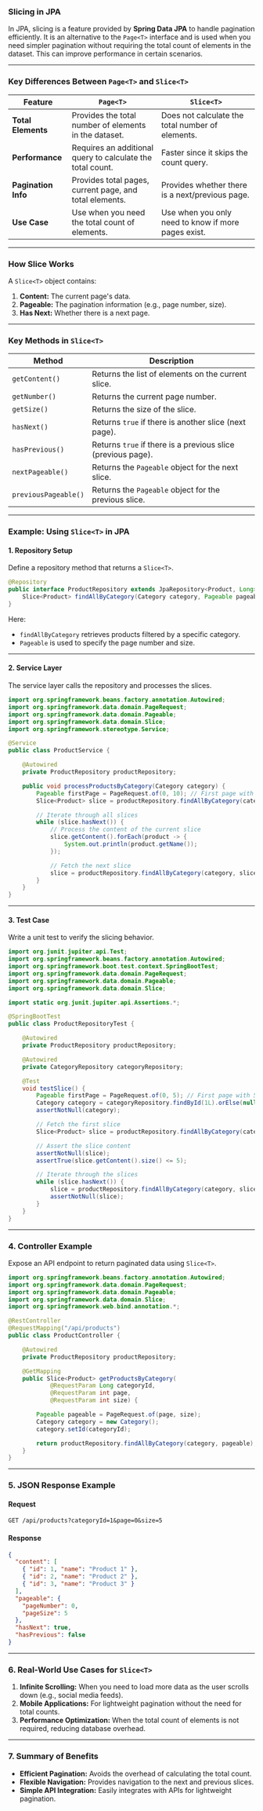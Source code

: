 ### **Slicing in JPA**

In JPA, slicing is a feature provided by **Spring Data JPA** to handle pagination efficiently. It is an alternative to the `Page<T>` interface and is used when you need simpler pagination without requiring the total count of elements in the dataset. This can improve performance in certain scenarios.

---

### **Key Differences Between `Page<T>` and `Slice<T>`**

| Feature                | `Page<T>`                     | `Slice<T>`                     |
|------------------------|-------------------------------|---------------------------------|
| **Total Elements**     | Provides the total number of elements in the dataset. | Does not calculate the total number of elements. |
| **Performance**        | Requires an additional query to calculate the total count. | Faster since it skips the count query. |
| **Pagination Info**    | Provides total pages, current page, and total elements. | Provides whether there is a next/previous page. |
| **Use Case**           | Use when you need the total count of elements. | Use when you only need to know if more pages exist. |

---

### **How Slice Works**

A `Slice<T>` object contains:
1. **Content:** The current page's data.
2. **Pageable:** The pagination information (e.g., page number, size).
3. **Has Next:** Whether there is a next page.

---

### **Key Methods in `Slice<T>`**

| Method                 | Description                                                   |
|------------------------|---------------------------------------------------------------|
| `getContent()`         | Returns the list of elements on the current slice.            |
| `getNumber()`          | Returns the current page number.                              |
| `getSize()`            | Returns the size of the slice.                                |
| `hasNext()`            | Returns `true` if there is another slice (next page).         |
| `hasPrevious()`        | Returns `true` if there is a previous slice (previous page).  |
| `nextPageable()`       | Returns the `Pageable` object for the next slice.             |
| `previousPageable()`   | Returns the `Pageable` object for the previous slice.         |

---

### **Example: Using `Slice<T>` in JPA**

#### **1. Repository Setup**

Define a repository method that returns a `Slice<T>`.

```java
@Repository
public interface ProductRepository extends JpaRepository<Product, Long> {
    Slice<Product> findAllByCategory(Category category, Pageable pageable);
}
```

Here:
- `findAllByCategory` retrieves products filtered by a specific category.
- `Pageable` is used to specify the page number and size.

---

#### **2. Service Layer**

The service layer calls the repository and processes the slices.

```java
import org.springframework.beans.factory.annotation.Autowired;
import org.springframework.data.domain.PageRequest;
import org.springframework.data.domain.Pageable;
import org.springframework.data.domain.Slice;
import org.springframework.stereotype.Service;

@Service
public class ProductService {

    @Autowired
    private ProductRepository productRepository;

    public void processProductsByCategory(Category category) {
        Pageable firstPage = PageRequest.of(0, 10); // First page with 10 items per page
        Slice<Product> slice = productRepository.findAllByCategory(category, firstPage);

        // Iterate through all slices
        while (slice.hasNext()) {
            // Process the content of the current slice
            slice.getContent().forEach(product -> {
                System.out.println(product.getName());
            });

            // Fetch the next slice
            slice = productRepository.findAllByCategory(category, slice.nextPageable());
        }
    }
}
```

---

#### **3. Test Case**

Write a unit test to verify the slicing behavior.

```java
import org.junit.jupiter.api.Test;
import org.springframework.beans.factory.annotation.Autowired;
import org.springframework.boot.test.context.SpringBootTest;
import org.springframework.data.domain.PageRequest;
import org.springframework.data.domain.Pageable;
import org.springframework.data.domain.Slice;

import static org.junit.jupiter.api.Assertions.*;

@SpringBootTest
public class ProductRepositoryTest {

    @Autowired
    private ProductRepository productRepository;

    @Autowired
    private CategoryRepository categoryRepository;

    @Test
    void testSlice() {
        Pageable firstPage = PageRequest.of(0, 5); // First page with 5 items per page
        Category category = categoryRepository.findById(1L).orElse(null);
        assertNotNull(category);

        // Fetch the first slice
        Slice<Product> slice = productRepository.findAllByCategory(category, firstPage);

        // Assert the slice content
        assertNotNull(slice);
        assertTrue(slice.getContent().size() <= 5);

        // Iterate through the slices
        while (slice.hasNext()) {
            slice = productRepository.findAllByCategory(category, slice.nextPageable());
            assertNotNull(slice);
        }
    }
}
```

---

### **4. Controller Example**

Expose an API endpoint to return paginated data using `Slice<T>`.

```java
import org.springframework.beans.factory.annotation.Autowired;
import org.springframework.data.domain.PageRequest;
import org.springframework.data.domain.Pageable;
import org.springframework.data.domain.Slice;
import org.springframework.web.bind.annotation.*;

@RestController
@RequestMapping("/api/products")
public class ProductController {

    @Autowired
    private ProductRepository productRepository;

    @GetMapping
    public Slice<Product> getProductsByCategory(
            @RequestParam Long categoryId,
            @RequestParam int page,
            @RequestParam int size) {

        Pageable pageable = PageRequest.of(page, size);
        Category category = new Category();
        category.setId(categoryId);

        return productRepository.findAllByCategory(category, pageable);
    }
}
```

---

### **5. JSON Response Example**

#### **Request**
```http
GET /api/products?categoryId=1&page=0&size=5
```

#### **Response**
```json
{
  "content": [
    { "id": 1, "name": "Product 1" },
    { "id": 2, "name": "Product 2" },
    { "id": 3, "name": "Product 3" }
  ],
  "pageable": {
    "pageNumber": 0,
    "pageSize": 5
  },
  "hasNext": true,
  "hasPrevious": false
}
```

---

### **6. Real-World Use Cases for `Slice<T>`**
1. **Infinite Scrolling:** When you need to load more data as the user scrolls down (e.g., social media feeds).
2. **Mobile Applications:** For lightweight pagination without the need for total counts.
3. **Performance Optimization:** When the total count of elements is not required, reducing database overhead.

---

### **7. Summary of Benefits**
- **Efficient Pagination:** Avoids the overhead of calculating the total count.
- **Flexible Navigation:** Provides navigation to the next and previous slices.
- **Simple API Integration:** Easily integrates with APIs for lightweight pagination.

